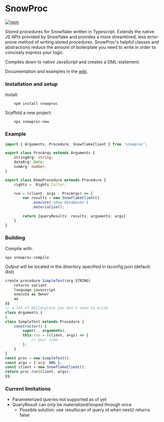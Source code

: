 SnowProc
=======

[![npm](https://img.shields.io/npm/dt/snowproc)](https://www.npmjs.com/package/snowproc)

Stored procedures for Snowflake written in Typescript. Extends the native JS APIs provided by Snowflake and provides a more streamlined, less error-prone method of writing stored procedures. SnowProc's helpful classes and abstractions reduce the amount of boilerplate you need to write in order to concisely express your logic. 

Compiles down to native JavaScript and creates a DML-statement.

Documentation and examples in the [wiki](https://github.com/thijskoot/SnowProc/wiki).

### Installation and setup
Install: 
```
    npm install snowproc
```

Scaffold a new project:
```
    npx snowproc-new
```


### Example
```typescript
import { Arguments, Procedure, SnowflakeClient } from 'snowproc';

export class ProcArgs extends Arguments {
    stringArg: string;
    dateArg: Date;
    numArg: number;
}

export class DemoProcedure extends Procedure {
    rights =  Rights.Caller;

    run = (client, args : ProcArgs) => {
        var results = new SnowflakeClient()
            .execute('show databases')
            .materialize();
        
        return {queryResults: results, arguments: args}
    }
}
```

### Building

Compile with:
```
npx snowproc-compile
```

Output will be located in the directory specified in tsconfig.json (default: dist)

```javascript
create procedure SimpleTest(arg STRING)
	returns variant
	language javascript
	execute as Owner
	as
$$
// a lot of boilerplate you don't need to write
class Arguments {
}
class SimpleTest extends Procedure {
    constructor() {
        super(...arguments);
        this.run = (client, args) => {
            // your code
        };
    }
}
const proc = new SimpleTest();
const args = { arg: ARG };
const client = new SnowflakeClient();
return proc.run(client, args);
$$;
```

### Current limitations
- Parameterized queries not supported as of yet
- QueryResult can only be materialized/looped through once
    - Possible solution: use resultscan of query id when next() returns false
